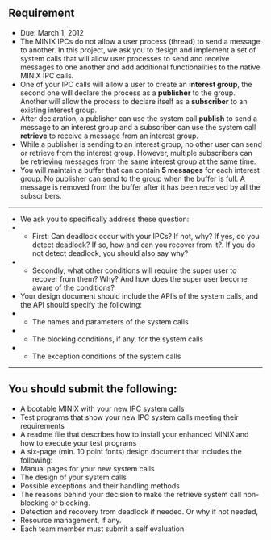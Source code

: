 ## Requirement ##
* Due: March 1, 2012
* The MINIX IPCs do not allow a user process (thread) to send a message to another. In this project, we ask you to design and implement a set of system calls that will allow user processes to send and receive messages to one another and add additional functionalities to the native MINIX IPC calls.
* One of your IPC calls will allow a user to create an **interest group**,  the second one will declare the process as a **publisher** to the group. Another will allow the process to declare itself as a **subscriber** to an existing interest group. 
* After declaration, a publisher can use the system call **publish** to send a message to an interest group and a subscriber can use the system call **retrieve** to receive a message from an interest group.
* While a publisher is sending to an interest group, no other user can send or retrieve from the interest group. However, multiple subscribers can be retrieving messages from the same interest group at the same time.
* You will maintain a buffer that can contain **5 messages** for each interest group. No publisher can send to the group when the buffer is full. A message is removed from the buffer after it has been received by all the subscribers.

----------

* We ask you to specifically address these question: 
* * First: Can deadlock occur with your IPCs? If not, why? If yes, do you detect deadlock? If so, how and can you recover from it?. If you do not detect deadlock, you should also say why?
* * Secondly, what other conditions will require the super user to recover from them? Why? And how does the super user become aware of the conditions? 
* Your design document should include the API’s of the system calls, and the API should specify the following:
* * The names and parameters of the system calls
* * The blocking conditions, if any, for the system calls
* * The exception conditions of the system calls

----------

## You should submit the following: ##
* A bootable MINIX with your new IPC system calls
* Test programs that show your new IPC system calls meeting their requirements 
* A readme file that describes how to install your enhanced MINIX and how to execute your test programs
* A six-page (min. 10 point fonts) design document that includes the following: 
* Manual pages for your new system calls
* The design of your system calls
* Possible exceptions and their handling methods
* The reasons behind your decision to make the retrieve system call non-blocking or blocking.
* Detection and recovery from deadlock if needed. Or why if not needed,
* Resource management, if any.
* Each team member must submit a self evaluation